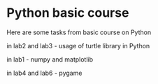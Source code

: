 # Python basic course
Here are some tasks from basic course on Python

in lab2 and lab3 - usage of turtle library in Python 

in lab1 - numpy and matplotlib

in lab4 and lab6  - pygame
